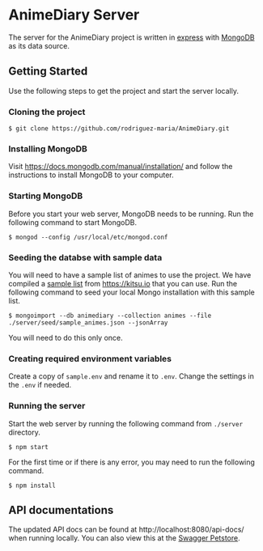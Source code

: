 # AnimeDiary Server
The server for the AnimeDiary project is written in [express](https://expressjs.com/) with [MongoDB](https://www.mongodb.com/) as its data source.

## Getting Started
Use the following steps to get the project and start the server locally.

### Cloning the project

```
$ git clone https://github.com/rodriguez-maria/AnimeDiary.git
```

### Installing MongoDB

Visit https://docs.mongodb.com/manual/installation/ and follow the instructions to install MongoDB to your computer.


### Starting MongoDB
Before you start your web server, MongoDB needs to be running. Run the following command to start MongoDB.

```
$ mongod --config /usr/local/etc/mongod.conf
```

### Seeding the databse with sample data
You will need to have a sample list of animes to use the project. We have compiled a [sample list](https://github.com/rodriguez-maria/AnimeDiary/blob/master/server/seed/sample_animes.json) from https://kitsu.io that you can use. Run the following command to seed your local Mongo installation with this sample list.

```
$ mongoimport --db animediary --collection animes --file ./server/seed/sample_animes.json --jsonArray
```
You will need to do this only once.

### Creating required environment variables 
Create a copy of `sample.env` and rename it to `.env`. Change the settings in the `.env` if needed.


### Running the server
Start the web server by running the following command from `./server` directory.

````
$ npm start
````

For the first time or if there is any error, you may need to run the following command.

```
$ npm install
```

## API documentations
The updated API docs can be found at http://localhost:8080/api-docs/ when running locally. You can also view this at the [Swagger Petstore](http://petstore.swagger.io/?url=https://raw.githubusercontent.com/rodriguez-maria/AnimeDiary/master/server/docs/swagger.json).
